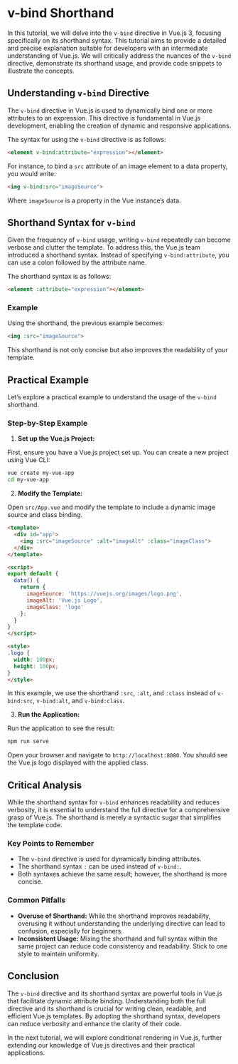 # v-bind Shorthand

In this tutorial, we will delve into the `v-bind` directive in Vue.js 3, focusing specifically on its shorthand syntax. This tutorial aims to provide a detailed and precise explanation suitable for developers with an intermediate understanding of Vue.js. We will critically address the nuances of the `v-bind` directive, demonstrate its shorthand usage, and provide code snippets to illustrate the concepts.

## Understanding `v-bind` Directive

The `v-bind` directive in Vue.js is used to dynamically bind one or more attributes to an expression. This directive is fundamental in Vue.js development, enabling the creation of dynamic and responsive applications.

The syntax for using the `v-bind` directive is as follows:

```html
<element v-bind:attribute="expression"></element>
```

For instance, to bind a `src` attribute of an image element to a data property, you would write:

```html
<img v-bind:src="imageSource">
```

Where `imageSource` is a property in the Vue instance’s data.

## Shorthand Syntax for `v-bind`

Given the frequency of `v-bind` usage, writing `v-bind` repeatedly can become verbose and clutter the template. To address this, the Vue.js team introduced a shorthand syntax. Instead of specifying `v-bind:attribute`, you can use a colon followed by the attribute name.

The shorthand syntax is as follows:

```html
<element :attribute="expression"></element>
```

### Example

Using the shorthand, the previous example becomes:

```html
<img :src="imageSource">
```

This shorthand is not only concise but also improves the readability of your template.

## Practical Example

Let’s explore a practical example to understand the usage of the `v-bind` shorthand.

### Step-by-Step Example

1. **Set up the Vue.js Project:**

First, ensure you have a Vue.js project set up. You can create a new project using Vue CLI:

```bash
vue create my-vue-app
cd my-vue-app
```

2. **Modify the Template:**

Open `src/App.vue` and modify the template to include a dynamic image source and class binding.

```html
<template>
  <div id="app">
    <img :src="imageSource" :alt="imageAlt" :class="imageClass">
  </div>
</template>

<script>
export default {
  data() {
    return {
      imageSource: 'https://vuejs.org/images/logo.png',
      imageAlt: 'Vue.js Logo',
      imageClass: 'logo'
    };
  }
}
</script>

<style>
.logo {
  width: 100px;
  height: 100px;
}
</style>
```

In this example, we use the shorthand `:src`, `:alt`, and `:class` instead of `v-bind:src`, `v-bind:alt`, and `v-bind:class`.

3. **Run the Application:**

Run the application to see the result:

```bash
npm run serve
```

Open your browser and navigate to `http://localhost:8080`. You should see the Vue.js logo displayed with the applied class.

## Critical Analysis

While the shorthand syntax for `v-bind` enhances readability and reduces verbosity, it is essential to understand the full directive for a comprehensive grasp of Vue.js. The shorthand is merely a syntactic sugar that simplifies the template code.

### Key Points to Remember

- The `v-bind` directive is used for dynamically binding attributes.
- The shorthand syntax `:` can be used instead of `v-bind:`.
- Both syntaxes achieve the same result; however, the shorthand is more concise.

### Common Pitfalls

- **Overuse of Shorthand:** While the shorthand improves readability, overusing it without understanding the underlying directive can lead to confusion, especially for beginners.
- **Inconsistent Usage:** Mixing the shorthand and full syntax within the same project can reduce code consistency and readability. Stick to one style to maintain uniformity.

## Conclusion

The `v-bind` directive and its shorthand syntax are powerful tools in Vue.js that facilitate dynamic attribute binding. Understanding both the full directive and its shorthand is crucial for writing clean, readable, and efficient Vue.js templates. By adopting the shorthand syntax, developers can reduce verbosity and enhance the clarity of their code.

In the next tutorial, we will explore conditional rendering in Vue.js, further extending our knowledge of Vue.js directives and their practical applications.
